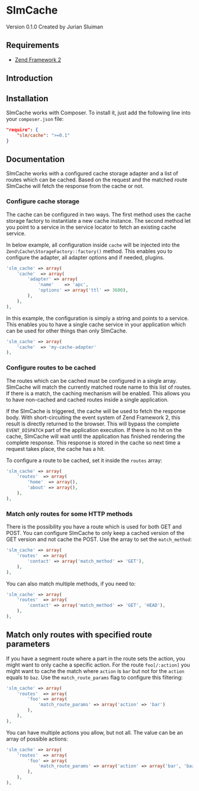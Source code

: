 SlmCache
========

Version 0.1.0 Created by Jurian Sluiman

Requirements
------------
* [Zend Framework 2](https://github.com/zendframework/zf2)

Introduction
------------


Installation
------------

SlmCache works with Composer. To install it, just add the following line into your `composer.json` file:

```json
"require": {
    "slm/cache": ">=0.1"
}
```

Documentation
-------------
SlmCache works with a configured cache storage adapter and a list of routes which can be cached. Based on the request and the matched route SlmCache will fetch the response from the cache or not.

### Configure cache storage
The cache can be configured in two ways. The first method uses the cache storage factory to instantiate a new cache instance. The second method let you point to a service in the service locator to fetch an existing cache service.

In below example, all configuration inside `cache` will be injected into the `Zend\Cache\StorageFactory::factory()` method. This enables you to configure the adapter, all adapter options and if needed, plugins.

```php
'slm_cache' => array(
    'cache'  => array(
        'adapter' => array(
            'name'    => 'apc',
            'options' => array('ttl' => 3600),
        ),
    ),
),
```

In this example, the configuration is simply a string and points to a service. This enables you to have a single cache service in your application which can be used for other things than only SlmCache.

```php
'slm_cache' => array(
    'cache'  => 'my-cache-adapter'
),
```

### Configure routes to be cached
The routes which can be cached must be configured in a single array. SlmCache will match the currently matched route name to this list of routes. If there is a match, the caching mechanism will be enabled. This allows you to have non-cached and cached routes inside a single application.

If the SlmCache is triggered, the cache will be used to fetch the response body. With short-circuiting the event system of Zend Framework 2, this result is directly returned to the browser. This will bypass the complete `EVENT_DISPATCH` part of the application execution. If there is no hit on the cache, SlmCache will wait until the application has finished rendering the complete response. This response is stored in the cache so next time a request takes place, the cache has a hit.

To configure a route to be cached, set it inside the `routes` array:

```php
'slm_cache' => array(
    'routes'  => array(
        'home'  => array(),
        'about' => array(),
    ),
),
```

### Match only routes for some HTTP methods
There is the possibility you have a route which is used for both GET and POST. You can configure SlmCache to only keep a cached version of the GET version and not cache the POST. Use the array to set the `match_method`:

```php
'slm_cache' => array(
    'routes'  => array(
        'contact' => array('match_method' => 'GET'),
    ),
),
```

You can also match multiple methods, if you need to:

```php
'slm_cache' => array(
    'routes'  => array(
        'contact' => array('match_method' => 'GET', 'HEAD'),
    ),
),
```

## Match only routes with specified route parameters
If you have a segment route where a part in the route sets the action, you might want to only cache a specific action. For the route `foo[/:action]` you might want to cache the match where `action` is `bar` but not for the `action` equals to `baz`. Use the `match_route_params` flag to configure this filtering:

```php
'slm_cache' => array(
    'routes'  => array(
        'foo' => array(
            'match_route_params' => array('action' => 'bar')
        ),
    ),
),
```

You can have multiple actions you allow, but not all. The value can be an array of possible actions:

```php
'slm_cache' => array(
    'routes'  => array(
        'foo' => array(
            'match_route_params' => array('action' => array('bar', 'baz'))
        ),
    ),
),
```